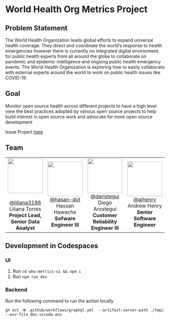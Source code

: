 # World Health Org Metrics Project 

## Problem Statement

The World Health Organization leads global efforts to expand universal health coverage. They direct and coordinate the world’s response to health emergencies however there is currently no integrated digital environment for public health experts from all around the globe to collaborate on pandemic and epidemic intelligence and ongoing public health emergency events. The World Health Organization is exploring how to easily collaborate with external experts around the world to work on public health issues like COVID-19.

## Goal

Monitor open source health across different projects to have a high level view the best practices adopted by various open source projects to help build interest in open source work and advocate for more open source development

Issue Project  [here](https://github.com/github/SI-skills-based-volunteering/issues/147#issuecomment-1472370039)


## Team
<table>
  <tr>
  <td colspan=3 align=center>
    <img src="https://avatars.githubusercontent.com/u/12959012?v=4" width="110" height="110"><br/><br/>
      <a href="https://github.com/liliana3186">@liliana3186</a><br/>
     </b>Liliana Torres<br>
      <b>Project Lead, Senior Data Analyst </b>
    </td>
    <td colspan=3 align=center>
    <img src="https://avatars.githubusercontent.com/u/34780972?v=4 width="110" height="110" ><br/>
      <a href="https://github.com/hasan-dot">@hasan-dot</a><br/>
      </b>Hassan Hawache<br>
      <b> Sofware Engineer III</b>
    </td>
    <td colspan=3 align=center>
    <img src="https://avatars.githubusercontent.com/u/61184284?v=4" width="110" height="110"><br/>
      <a href="https://github.com/darostegui">@daristegui</a><br/>
      </b>Diego Arostegui<br>
      <b>Customer Reliability Engineer III</b>
    </td>
    <td colspan=3 align=center>
    <img src="https://avatars.githubusercontent.com/u/24923406?v=4" width="110" height="110"><br/>
      <a href="https://github.com/ajhenry">@ajhenry</a><br/>
      </b>Andrew Henry<br>
      <b> Senior Software Engineer </b>
    </td>
    <td colspan=3 align=center>
    <img src="https://avatars.githubusercontent.com/u/67866556?v=4" width="110" height="110"><br/>
      <a href="https://github.com/joannaakl">@joannaakl</a><br/>
      </b>Joanna Krzek-Lubowiecka<br>
      <b> Software Engineer III </br>
    </td>
    <td colspan=3 align=center>
    <img src="https://avatars.githubusercontent.com/u/22037769?v=4 width="110" height="110"><br/>
      <a href="https://github.com/dmgardiner25">@dmgardiner25</a><br/>
      </b>David Gardiner<br>
      <b> Software Engineer II</b>
    </td>
    <td colspan=3 align=center>
    <img src="https://github.com/ipc103.png?v=4" width="110" height="110"><br/>
      <a href="https://github.com/ipc103">@ipc103</a><br/>
      </b>Ian Candy<br>
      <b> Senior Software Engineer</b>
    </td>
   </tr>
</table>






## Development in Codespaces

### UI

1. Run `cd who-metrics-ui && npm i`
2. Run `npm run dev`

<!-- TODO: Add min requirements and deployment steps -->
### Backend
Run the following command to run the action locally
```
gh act -W .github/workflows/graphql.yml  --artifact-server-path ./tmp/ --env-file dev.vscode.env
```
